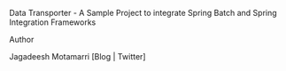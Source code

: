 Data Transporter - A Sample Project to integrate Spring Batch and Spring Integration Frameworks

Author

Jagadeesh Motamarri [Blog | Twitter]

